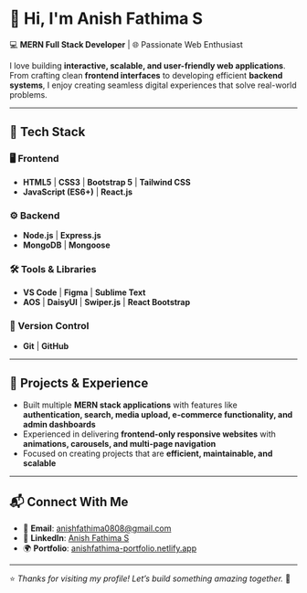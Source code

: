 # 👋 Hi, I'm **Anish Fathima S**  

💻 **MERN Full Stack Developer** | 🌐 Passionate Web Enthusiast

I love building **interactive, scalable, and user-friendly web applications**.  
From crafting clean **frontend interfaces** to developing efficient **backend systems**, I enjoy creating seamless digital experiences that solve real-world problems.  

---

## 🚀 Tech Stack  

### 🖥️ Frontend  
- **HTML5** | **CSS3** | **Bootstrap 5** | **Tailwind CSS**  
- **JavaScript (ES6+)** | **React.js**  

### ⚙️ Backend  
- **Node.js** | **Express.js**  
- **MongoDB** | **Mongoose**  

### 🛠️ Tools & Libraries  
- **VS Code** | **Figma** | **Sublime Text**  
- **AOS** | **DaisyUI** | **Swiper.js** | **React Bootstrap**  

### 🔗 Version Control  
- **Git** | **GitHub**  

---

## 🌟 Projects & Experience  
- Built multiple **MERN stack applications** with features like **authentication, search, media upload, e-commerce functionality, and admin dashboards**  
- Experienced in delivering **frontend-only responsive websites** with **animations, carousels, and multi-page navigation**  
- Focused on creating projects that are **efficient, maintainable, and scalable**  

---

## 📬 Connect With Me  

- 📧 **Email**: [anishfathima0808@gmail.com](mailto:anishfathima324@gmail.com)  
- 💼 **LinkedIn**: [Anish Fathima S](https://www.linkedin.com/in/anishfathima/)  
- 🌍 **Portfolio**: [anishfathima-portfolio.netlify.app](https://anishfathima-portfolio.netlify.app)  

---

⭐️ *Thanks for visiting my profile! Let’s build something amazing together.* 🌟  

